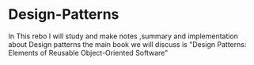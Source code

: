 # Design-Patterns
In This rebo I will study and make notes ,summary and implementation about Design patterns the main book we will discuss is "Design Patterns: Elements of Reusable Object-Oriented Software"
